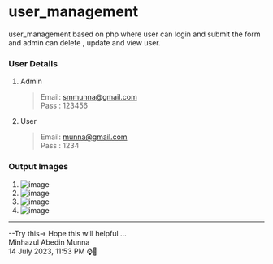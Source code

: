 # user_management
user_management based on php where user can login and submit the form and admin can delete , update and view user.
### User Details
1. Admin
   >Email: smmunna@gmail.com  <br>
   >Pass : 123456  <br>
2. User
   >Email: munna@gmail.com  <br>
   >Pass : 1234  <br>

### Output Images
1. ![image](https://github.com/smmunna/user_management/assets/64527538/ce4c6107-317f-401a-a7eb-de41d6093a28)
2. ![image](https://github.com/smmunna/user_management/assets/64527538/2c009329-8cc0-47f4-96de-5936d91c9261)
3. ![image](https://github.com/smmunna/user_management/assets/64527538/8b836e07-669c-401f-a540-50e7a0bfbd60)
4. ![image](https://github.com/smmunna/user_management/assets/64527538/8c9ee4bb-369e-49be-ad6d-82b63753675e)





<hr>
--Try this-> Hope this will helpful ... <br>
Minhazul Abedin Munna  <br>
14 July 2023, 11:53 PM ⌚🎇
